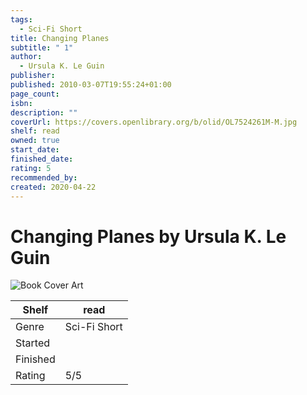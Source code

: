 ```yaml
---
tags:
  - Sci-Fi Short
title: Changing Planes
subtitle: " 1"
author:
  - Ursula K. Le Guin
publisher: 
published: 2010-03-07T19:55:24+01:00
page_count: 
isbn: 
description: ""
coverUrl: https://covers.openlibrary.org/b/olid/OL7524261M-M.jpg
shelf: read
owned: true
start_date: 
finished_date: 
rating: 5
recommended_by: 
created: 2020-04-22
---
```


# Changing Planes by Ursula K. Le Guin

![Book Cover Art](https://covers.openlibrary.org/b/olid/OL7524261M-M.jpg)

| Shelf | read |
| --- | --- |
| Genre | Sci-Fi Short |
| Started |  |
| Finished |  |
| Rating | 5/5 |

